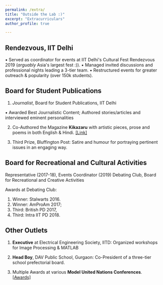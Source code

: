 ```yaml
---
permalink: /extra/
title: "Outside the Lab :)"
excerpt: "Extracurriculars"
author_profile: true

---
```


Rendezvous, IIT Delhi
-----
  ▪ Served as coordinator for events at IIT Delhi's Cultural Fest Rendezvous 2019 (_arguably_ Asia's largest fest :)).
  ▪ Managed invited discussions and professional nights leading a 3-tier team.
  ▪ Restructured events for greater outreach & popularity (over 150k students). 
  

Board for Student Publications
-----
1. _Journalist_, Board for Student Publications, IIT Delhi

  ▪ Awarded Best Journalistic Content; Authored stories/articles and interviewed eminent personalities
    
2. Co-Authored the Magazine **Kikazaru** with artistic pieces, prose and poems in both English & Hindi. [[Link]](https://pratyush911.github.io/files/Kikazaru_Gazettale.pdf)

3. Third Prize, Bluffington Post: Satire and humour for portraying pertinent issues in an engaging way.


Board for Recreational and Cultural Activities
-----

Representative (2017-18), Events Coordinator (2019) Debating Club, Board for Recreational and Creative Activities

Awards at Debating Club: 
1. Winner: Stalwarts 2016.
2. Winner: AmProAm 2017; 
3. Third: British PD 2017, 
4. Third: Intra IIT PD 2018.


Other Outlets
-----
1. **Executive** at Electrical Engineering Society, IITD: Organized workshops for Image Processing & MATLAB

2. **Head Boy**, DAV Public School, Gurgaon: Co-President of a three-tier school prefectorial board.

3. Multiple Awards at various **Model United Nations Conferences**. [[Awards]](tinyurl.com/MUN-experience-pratyush)

